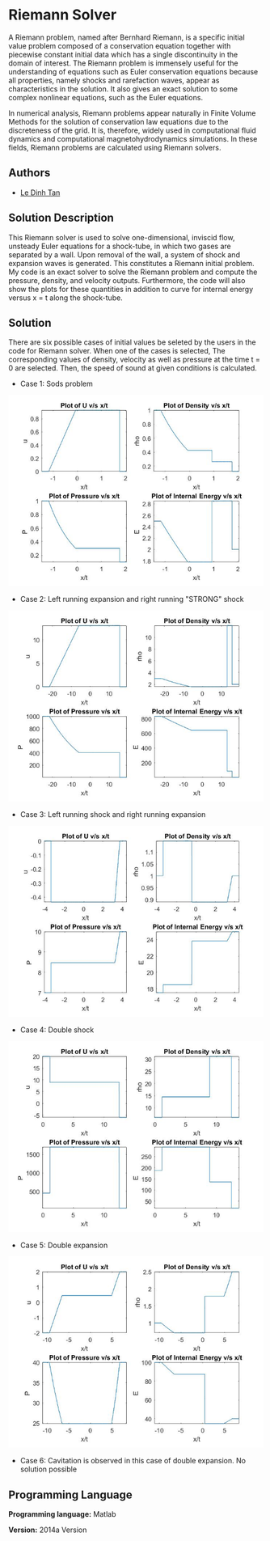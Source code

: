 
# Riemann Solver

A Riemann problem, named after Bernhard Riemann, is a specific 
initial value problem composed of a conservation equation together
with piecewise constant initial data which has a single discontinuity
in the domain of interest. The Riemann problem is immensely useful 
for the understanding of equations such as Euler conservation 
equations because all properties, namely shocks and rarefaction waves,
appear as characteristics in the solution. It also gives an exact 
solution to some complex nonlinear equations, such as the Euler equations.

In numerical analysis, Riemann problems appear naturally in Finite 
Volume Methods for the solution of conservation law equations due
to the discreteness of the grid. It is, therefore, widely used in 
computational fluid dynamics and computational magnetohydrodynamics 
simulations. In these fields, Riemann problems are calculated using
Riemann solvers.



## Authors

- [Le Dinh Tan](https://github.com/ledinhtan)


## Solution Description

This Riemann solver is used to solve one-dimensional, inviscid flow,
unsteady Euler equations for a shock-tube, in which two gases are
separated by a wall. Upon removal of the wall, a system of shock and 
expansion waves is generated. This constitutes a Riemann initial problem.
My code is an exact solver to solve the Riemann problem and compute
the pressure, density, and velocity outputs. Furthermore, the code
will also show the plots for these quantities in addition to curve
for internal energy versus x = t along the shock-tube.
 
 

## Solution

There are six possible cases of initial values be seleted by the users
in the code for Riemann solver. When one of the cases is selected,
The corresponding values of density, velocity as well as pressure
at the time t = 0 are selected. Then, the speed of sound at given
conditions is calculated.

- Case 1: Sods problem

![](Case1.jpg)

- Case 2: Left running expansion and right running "STRONG" shock

![](Case2.jpg)

- Case 3: Left running shock and right running expansion

![](Case3.jpg)

- Case 4: Double shock

![](Case4.jpg)

- Case 5: Double expansion

![](Case5.jpg)

- Case 6: Cavitation is observed in this case of double expansion. No solution possible 




## Programming Language

**Programming language:** Matlab

**Version:** 2014a Version

